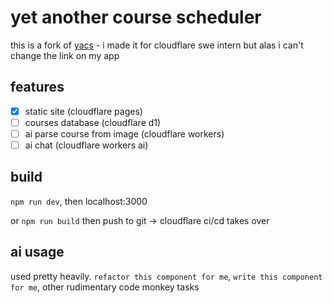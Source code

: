 # yet another course scheduler

this is a fork of [yacs](https://github.com/b44ken/yacs) - i made it for cloudflare swe intern but alas i can't change the link on my app

## features
- [x] static site (cloudflare pages)
- [ ] courses database (cloudflare d1)
- [ ] ai parse course from image (cloudflare workers)
- [ ] ai chat (cloudflare workers ai)

## build
`npm run dev`, then localhost:3000

or `npm run build` then push to git -> cloudflare ci/cd takes over

## ai usage
used pretty heavily. `refactor this component for me`, `write this component for me`, other rudimentary code monkey tasks
